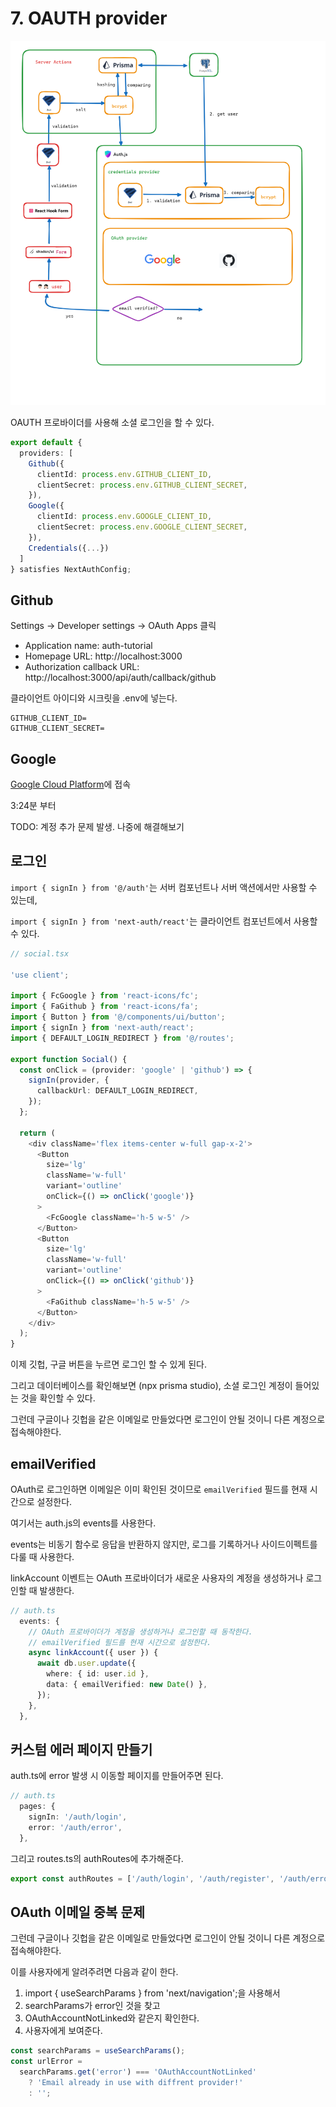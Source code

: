 # 7. OAUTH provider

![](/docs/img/7.oauth.png)

OAUTH 프로바이더를 사용해 소셜 로그인을 할 수 있다.

```ts
export default {
  providers: [
    Github({
      clientId: process.env.GITHUB_CLIENT_ID,
      clientSecret: process.env.GITHUB_CLIENT_SECRET,
    }),
    Google({
      clientId: process.env.GOOGLE_CLIENT_ID,
      clientSecret: process.env.GOOGLE_CLIENT_SECRET,
    }),
    Credentials({...})
  ]
} satisfies NextAuthConfig;
```

## Github

Settings -> Developer settings -> OAuth Apps 클릭

- Application name: auth-tutorial
- Homepage URL: http://localhost:3000
- Authorization callback URL: http://localhost:3000/api/auth/callback/github

클라이언트 아이디와 시크릿을 .env에 넣는다.

```
GITHUB_CLIENT_ID=
GITHUB_CLIENT_SECRET=
```

## Google

[Google Cloud Platform](https://console.cloud.google.com/)에 접속

3:24분 부터

TODO: 계정 추가 문제 발생. 나중에 해결해보기

## 로그인

`import { signIn } from '@/auth'`는 서버 컴포넌트나 서버 액션에서만 사용할 수 있는데,

`import { signIn } from 'next-auth/react'`는 클라이언트 컴포넌트에서 사용할 수 있다.

```ts
// social.tsx

'use client';

import { FcGoogle } from 'react-icons/fc';
import { FaGithub } from 'react-icons/fa';
import { Button } from '@/components/ui/button';
import { signIn } from 'next-auth/react';
import { DEFAULT_LOGIN_REDIRECT } from '@/routes';

export function Social() {
  const onClick = (provider: 'google' | 'github') => {
    signIn(provider, {
      callbackUrl: DEFAULT_LOGIN_REDIRECT,
    });
  };

  return (
    <div className='flex items-center w-full gap-x-2'>
      <Button
        size='lg'
        className='w-full'
        variant='outline'
        onClick={() => onClick('google')}
      >
        <FcGoogle className='h-5 w-5' />
      </Button>
      <Button
        size='lg'
        className='w-full'
        variant='outline'
        onClick={() => onClick('github')}
      >
        <FaGithub className='h-5 w-5' />
      </Button>
    </div>
  );
}
```

이제 깃헙, 구글 버튼을 누르면 로그인 할 수 있게 된다.

그리고 데이터베이스를 확인해보면 (npx prisma studio), 소셜 로그인 계정이 들어있는 것을 확인할 수 있다.

그런데 구글이나 깃헙을 같은 이메일로 만들었다면 로그인이 안될 것이니 다른 계정으로 접속해야한다.

## emailVerified

OAuth로 로그인하면 이메일은 이미 확인된 것이므로 `emailVerified` 필드를 현재 시간으로 설정한다.

여기서는 auth.js의 events를 사용한다.

events는 비동기 함수로 응답을 반환하지 않지만, 로그를 기록하거나 사이드이펙트를 다룰 때 사용한다.

linkAccount 이벤트는 OAuth 프로바이더가 새로운 사용자의 계정을 생성하거나 로그인할 때 발생한다.

```ts
// auth.ts
  events: {
    // OAuth 프로바이더가 계정을 생성하거나 로그인할 때 동작한다.
    // emailVerified 필드를 현재 시간으로 설정한다.
    async linkAccount({ user }) {
      await db.user.update({
        where: { id: user.id },
        data: { emailVerified: new Date() },
      });
    },
  },
```

## 커스텀 에러 페이지 만들기

auth.ts에 error 발생 시 이동할 페이지를 만들어주면 된다.

```ts
// auth.ts
  pages: {
    signIn: '/auth/login',
    error: '/auth/error',
  },
```

그리고 routes.ts의 authRoutes에 추가해준다.

```ts
export const authRoutes = ['/auth/login', '/auth/register', '/auth/error'];
```

## OAuth 이메일 중복 문제

그런데 구글이나 깃헙을 같은 이메일로 만들었다면 로그인이 안될 것이니 다른 계정으로 접속해야한다.

이를 사용자에게 알려주려면 다음과 같이 한다.

1. import { useSearchParams } from 'next/navigation';을 사용해서
2. searchParams가 error인 것을 찾고
3. OAuthAccountNotLinked와 같은지 확인한다.
4. 사용자에게 보여준다.

```ts
const searchParams = useSearchParams();
const urlError =
  searchParams.get('error') === 'OAuthAccountNotLinked'
    ? 'Email already in use with diffrent provider!'
    : '';
```
